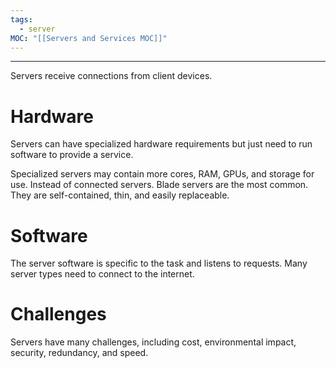 ```yaml
---
tags:
  - server
MOC: "[[Servers and Services MOC]]"
---
```

-- --

Servers receive connections from client devices.

# Hardware

Servers can have specialized hardware requirements but just need to run software to provide a service.

Specialized servers may contain more cores, RAM, GPUs, and storage for use. Instead of connected servers. Blade servers are the most common. They are self-contained, thin, and easily replaceable. 

# Software

The server software is specific to the task and listens to requests. Many server types need to connect to the internet.


# Challenges

Servers have many challenges, including cost, environmental impact, security, redundancy, and speed. 